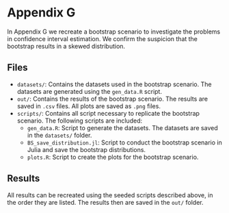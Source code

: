 # Appendix G

In Appendix G we recreate a bootstrap scenario to investigate the problems in confidence interval estimation. We confirm the suspicion that the bootstrap results in a skewed distribution.

## Files
- `datasets/`: Contains the datasets used in the bootstrap scenario. The datasets are generated using the `gen_data.R` script.
- `out/`: Contains the results of the bootstrap scenario. The results are saved in `.csv` files. All plots are saved as `.png` files.
- `scripts/`: Contains all script necessary to replicate the bootstrap scenario. The following scripts are included:
    - `gen_data.R`: Script to generate the datasets. The datasets are saved in the `datasets/` folder. 
    - `BS_save_distribution.jl`: Script to conduct the bootstrap scenario in Julia and save the bootstrap distributions.
    - `plots.R`: Script to create the plots for the bootstrap scenario.

## Results
All results can be recreated using the seeded scripts described above, in the order they are listed. The results then are saved in the `out/` folder.